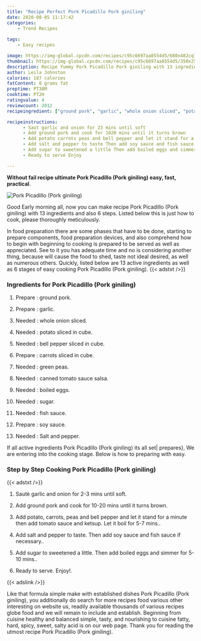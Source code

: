 ```yaml
---
title: "Recipe Perfect Pork Picadillo Pork giniling"
date: 2020-08-05 11:17:42
categories:
    - Trend Recipes
    
tags:
    - Easy recipes

image: https://img-global.cpcdn.com/recipes/c95c6697aa8554d5/680x482cq70/pork-picadillo-pork-giniling-recipe-main-photo.jpg
thumbnail: https://img-global.cpcdn.com/recipes/c95c6697aa8554d5/350x250cq70/pork-picadillo-pork-giniling-recipe-main-photo.jpg
description: Recipe Yummy Pork Picadillo Pork giniling with 13 ingredients and 6 stages of easy cooking.
author: Leila Johnston
calories: 187 calories
fatContent: 8 grams fat
preptime: PT38M
cooktime: PT2H
ratingvalue: 4
reviewcount: 2012
recipeingredient: ["ground pork", "garlic", "whole onion sliced", "potato sliced in cube", "bell pepper sliced in cube", "carrots sliced in cube", "green peas", "canned tomato sauce salsa", "boiled eggs", "sugar", "fish sauce", "soy sauce", "Salt and pepper"]

recipeinstructions: 
      - Saut garlic and onion for 23 mins until soft 
      - Add ground pork and cook for 1020 mins until it turns brown 
      - Add potato carrots peas and bell pepper and let it stand for a minute then add tomato sauce and ketsup Let it boil for 57 mins 
      - Add salt and pepper to taste Then add soy sauce and fish sauce if necessary 
      - Add sugar to sweetened a little Then add boiled eggs and simmer for 510 mins 
      - Ready to serve Enjoy

---
```




**Without fail recipe ultimate Pork Picadillo (Pork giniling) easy, fast, practical**. 


![Pork Picadillo (Pork giniling)](https://img-global.cpcdn.com/recipes/c95c6697aa8554d5/680x482cq70/pork-picadillo-pork-giniling-recipe-main-photo.jpg "Pork Picadillo (Pork giniling)")




Good Early morning all, now you can make recipe Pork Picadillo (Pork giniling) with 13 ingredients and also 6 steps. Listed below this is just how to cook, please thoroughly meticulously.

In food preparation there are some phases that have to be done, starting to prepare components, food preparation devices, and also comprehend how to begin with beginning to cooking is prepared to be served as well as appreciated. See to it you has adequate time and no is considering another thing, because will cause the food to shed, taste not ideal desired, as well as numerous others. Quickly, listed below are 13 active ingredients as well as 6 stages of easy cooking Pork Picadillo (Pork giniling).
{{< adstxt />}}

### Ingredients for Pork Picadillo (Pork giniling)


1. Prepare  : ground pork.

1. Prepare  : garlic.

1. Needed  : whole onion sliced.

1. Needed  : potato sliced in cube.

1. Needed  : bell pepper sliced in cube.

1. Prepare  : carrots sliced in cube.

1. Needed  : green peas.

1. Needed  : canned tomato sauce salsa.

1. Needed  : boiled eggs.

1. Needed  : sugar.

1. Needed  : fish sauce.

1. Prepare  : soy sauce.

1. Needed  : Salt and pepper.



If all active ingredients Pork Picadillo (Pork giniling) its all set| prepares}, We are entering into the cooking stage. Below is how to preparing with easy.

### Step by Step Cooking Pork Picadillo (Pork giniling)

{{< adstxt />}}


1. Sautè garlic and onion for 2-3 mins until soft.



1. Add ground pork and cook for 10-20 mins until it turns brown.



1. Add potato, carrots, peas and bell pepper and let it stand for a minute then add tomato sauce and ketsup. Let it boil for 5-7 mins..



1. Add salt and pepper to taste. Then add soy sauce and fish sauce if necessary..



1. Add sugar to sweetened a little. Then add boiled eggs and simmer for 5-10 mins..



1. Ready to serve. Enjoy!.





{{< adslink />}}

Like that formula simple make with established dishes Pork Picadillo (Pork giniling), you additionally do search for more recipes food various other interesting on website us, readily available thousands of various recipes globe food and we will remain to include and establish. Beginning from cuisine healthy and balanced simple, tasty, and nourishing to cuisine fatty, hard, spicy, sweet, salty acid is on our web page. Thank you for reading the utmost recipe Pork Picadillo (Pork giniling).
